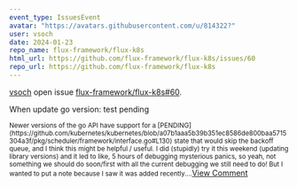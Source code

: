 ```yaml
---
event_type: IssuesEvent
avatar: "https://avatars.githubusercontent.com/u/814322?"
user: vsoch
date: 2024-01-23
repo_name: flux-framework/flux-k8s
html_url: https://github.com/flux-framework/flux-k8s/issues/60
repo_url: https://github.com/flux-framework/flux-k8s
---
```


<a href='https://github.com/vsoch' target='_blank'>vsoch</a> open issue <a href='https://github.com/flux-framework/flux-k8s/issues/60' target='_blank'>flux-framework/flux-k8s#60</a>.

<p>When update go version: test pending</p><small>Newer versions of the go API have support for a [PENDING](https://github.com/kubernetes/kubernetes/blob/a07b1aaa5b39b351ec8586de800baa5715304a3f/pkg/scheduler/framework/interface.go#L130) state that would skip the backoff queue, and I think this might be helpful / useful. I did (stupidly) try it this weekend (updating library versions) and it led to like, 5 hours of debugging mysterious panics, so yeah, not something we should do soon/first with all the current debugging we still need to do! But I wanted to put a note because I saw it was added recently....</small><a href='https://github.com/flux-framework/flux-k8s/issues/60' target='_blank'>View Comment</a>